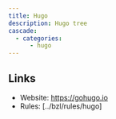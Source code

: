 ```yaml
---
title: Hugo
description: Hugo tree
cascade:
  - categories:
      - hugo
---
```


## Links

- Website: https://gohugo.io
- Rules: [../bzl/rules/hugo]
